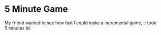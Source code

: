 # 5 Minute Game
My friend wanted to see how fast I could make a incremental game, it took 5 minutes lol
